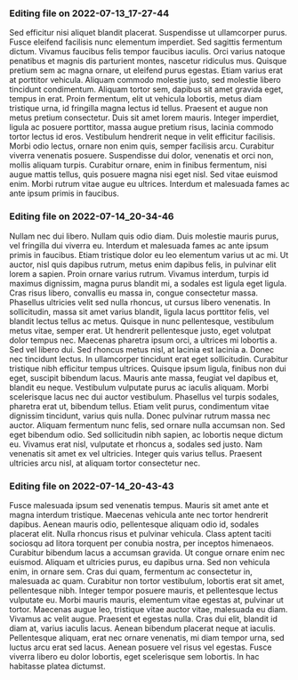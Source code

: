 

### Editing file on 2022-07-13_17-27-44

Sed efficitur nisi aliquet blandit placerat. Suspendisse ut ullamcorper purus. Fusce eleifend facilisis nunc elementum imperdiet. Sed sagittis fermentum dictum. Vivamus faucibus felis tempor faucibus iaculis. Orci varius natoque penatibus et magnis dis parturient montes, nascetur ridiculus mus. Quisque pretium sem ac magna ornare, ut eleifend purus egestas.
Etiam varius erat at porttitor vehicula. Aliquam commodo molestie justo, sed molestie libero tincidunt condimentum. Aliquam tortor sem, dapibus sit amet gravida eget, tempus in erat. Proin fermentum, elit ut vehicula lobortis, metus diam tristique urna, id fringilla magna lectus id tellus. Praesent et augue non metus pretium consectetur. Duis sit amet lorem mauris. Integer imperdiet, ligula ac posuere porttitor, massa augue pretium risus, lacinia commodo tortor lectus id eros. Vestibulum hendrerit neque in velit efficitur facilisis. Morbi odio lectus, ornare non enim quis, semper facilisis arcu. Curabitur viverra venenatis posuere. Suspendisse dui dolor, venenatis et orci non, mollis aliquam turpis. Curabitur ornare, enim in finibus fermentum, nisi augue mattis tellus, quis posuere magna nisi eget nisl. Sed vitae euismod enim. Morbi rutrum vitae augue eu ultrices. Interdum et malesuada fames ac ante ipsum primis in faucibus.




### Editing file on 2022-07-14_20-34-46

Nullam nec dui libero. Nullam quis odio diam. Duis molestie mauris purus, vel fringilla dui viverra eu. Interdum et malesuada fames ac ante ipsum primis in faucibus. Etiam tristique dolor eu leo elementum varius ut ac mi. Ut auctor, nisl quis dapibus rutrum, metus enim dapibus felis, in pulvinar elit lorem a sapien. Proin ornare varius rutrum.
Vivamus interdum, turpis id maximus dignissim, magna purus blandit mi, a sodales est ligula eget ligula. Cras risus libero, convallis eu massa in, congue consectetur massa. Phasellus ultricies velit sed nulla rhoncus, ut cursus libero venenatis. In sollicitudin, massa sit amet varius blandit, ligula lacus porttitor felis, vel blandit lectus tellus ac metus. Quisque in nunc pellentesque, vestibulum metus vitae, semper erat. Ut hendrerit pellentesque justo, eget volutpat dolor tempus nec. Maecenas pharetra ipsum orci, a ultrices mi lobortis a. Sed vel libero dui. Sed rhoncus metus nisl, at lacinia est lacinia a. Donec nec tincidunt lectus. In ullamcorper tincidunt erat eget sollicitudin.
Curabitur tristique nibh efficitur tempus ultrices. Quisque ipsum ligula, finibus non dui eget, suscipit bibendum lacus. Mauris ante massa, feugiat vel dapibus et, blandit eu neque. Vestibulum vulputate purus ac iaculis aliquam. Morbi scelerisque lacus nec dui auctor vestibulum. Phasellus vel turpis sodales, pharetra erat ut, bibendum tellus. Etiam velit purus, condimentum vitae dignissim tincidunt, varius quis nulla. Donec pulvinar rutrum massa nec auctor. Aliquam fermentum nunc felis, sed ornare nulla accumsan non. Sed eget bibendum odio. Sed sollicitudin nibh sapien, ac lobortis neque dictum eu. Vivamus erat nisl, vulputate et rhoncus a, sodales sed justo. Nam venenatis sit amet ex vel ultricies. Integer quis varius tellus. Praesent ultricies arcu nisl, at aliquam tortor consectetur nec.




### Editing file on 2022-07-14_20-43-43

Fusce malesuada ipsum sed venenatis tempus. Mauris sit amet ante et magna interdum tristique. Maecenas vehicula ante nec tortor hendrerit dapibus. Aenean mauris odio, pellentesque aliquam odio id, sodales placerat elit. Nulla rhoncus risus et pulvinar vehicula. Class aptent taciti sociosqu ad litora torquent per conubia nostra, per inceptos himenaeos. Curabitur bibendum lacus a accumsan gravida. Ut congue ornare enim nec euismod. Aliquam et ultricies purus, eu dapibus urna. Sed non vehicula enim, in ornare sem. Cras dui quam, fermentum ac consectetur in, malesuada ac quam. Curabitur non tortor vestibulum, lobortis erat sit amet, pellentesque nibh. Integer tempor posuere mauris, et pellentesque lectus vulputate eu. Morbi mauris mauris, elementum vitae egestas at, pulvinar ut tortor. Maecenas augue leo, tristique vitae auctor vitae, malesuada eu diam. Vivamus ac velit augue.
Praesent et egestas nulla. Cras dui elit, blandit id diam at, varius iaculis lacus. Aenean bibendum placerat neque at iaculis. Pellentesque aliquam, erat nec ornare venenatis, mi diam tempor urna, sed luctus arcu erat sed lacus. Aenean posuere vel risus vel egestas. Fusce viverra libero eu dolor lobortis, eget scelerisque sem lobortis. In hac habitasse platea dictumst.


